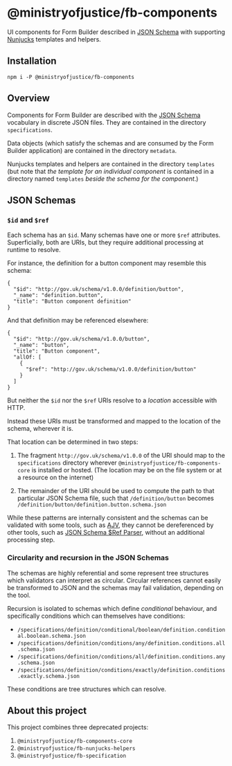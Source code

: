 # @ministryofjustice/fb-components

UI components for Form Builder described in [JSON Schema](https://json-schema.org/) with supporting [Nunjucks](https://mozilla.github.io/nunjucks/) templates and helpers.

## Installation

```
npm i -P @ministryofjustice/fb-components
```

## Overview

Components for Form Builder are described with the [JSON Schema](https://json-schema.org/) vocabulary in discrete JSON files. They are contained in the directory `specifications`.

Data objects (which satisfy the schemas and are consumed by the Form Builder application) are contained in the directory `metadata`.

Nunjucks templates and helpers are contained in the directory `templates` (but note that _the template for an individual component_ is contained in a directory named `templates` _beside the schema for the component_.)

## JSON Schemas

### `$id` and `$ref`

Each schema has an `$id`. Many schemas have one or more `$ref` attributes. Superficially, both are URIs, but they require additional processing at runtime to resolve.

For instance, the definition for a button component may resemble this schema:

```
{
  "$id": "http://gov.uk/schema/v1.0.0/definition/button",
  "_name": "definition.button",
  "title": "Button component definition"
}
```
And that definition may be referenced elsewhere:

```
{
  "$id": "http://gov.uk/schema/v1.0.0/button",
  "_name": "button",
  "title": "Button component",
  "allOf: [
    {
      "$ref": "http://gov.uk/schema/v1.0.0/definition/button"
    }
  ]
}
```

But neither the `$id` nor the `$ref` URIs resolve to a _location_ accessible with HTTP.

Instead these URIs must be transformed and mapped to the location of the schema, wherever it is.

That location can be determined in two steps:

1. The fragment `http://gov.uk/schema/v1.0.0` of the URI should map to the `specifications` directory wherever `@ministryofjustice/fb-components-core` is installed or hosted. (The location may be on the file system or at a resource on the internet)

2. The remainder of the URI should be used to compute the path to that particular JSON Schema file, such that `/definition/button` becomes `/definition/button/definition.button.schema.json`

While these patterns are internally consistent and the schemas can be validated with some tools, such as [AJV](https://www.npmjs.com/package/ajv), they cannot be dereferenced by other tools, such as [JSON Schema $Ref Parser](https://www.npmjs.com/package/json-schema-ref-parser), without an additional processing step.

### Circularity and recursion in the JSON Schemas

The schemas are highly referential and some represent tree structures which validators can interpret as circular. Circular references cannot easily be transformed to JSON and the schemas may fail validation, depending on the tool.

Recursion is isolated to schemas which define _conditional_ behaviour, and specifically conditions which can themselves have conditions:

* `/specifications/definition/conditional/boolean/definition.conditional.boolean.schema.json`
* `/specifications/definition/conditions/any/definition.conditions.all.schema.json`
* `/specifications/definition/conditions/all/definition.conditions.any.schema.json`
* `/specifications/definition/conditions/exactly/definition.conditions.exactly.schema.json`

These conditions are tree structures which can resolve.

## About this project

This project combines three deprecated projects:

1. `@ministryofjustice/fb-components-core`
2. `@ministryofjustice/fb-nunjucks-helpers`
3. `@ministryofjustice/fb-specification`
